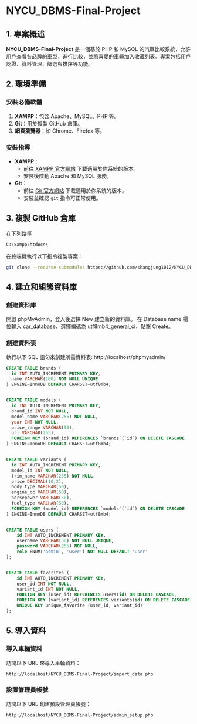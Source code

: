 # NYCU_DBMS-Final-Project

## 1. 專案概述
**NYCU_DBMS-Final-Project** 是一個基於 PHP 和 MySQL 的汽車比較系統，允許用戶查看各品牌的車型，進行比較，並將喜愛的車輛加入收藏列表。專案包括用戶認證、資料管理、篩選與排序等功能。


## 2. 環境準備
### 安裝必備軟體
1. **XAMPP**：包含 Apache、MySQL、PHP 等。
2. **Git**：用於複製 GitHub 倉庫。
3. **網頁瀏覽器**：如 Chrome、Firefox 等。

### 安裝指導
- **XAMPP**：
  - 前往 [XAMPP 官方網站](https://www.apachefriends.org/) 下載適用於你系統的版本。
  - 安裝後啟動 Apache 和 MySQL 服務。
- **Git**：
  - 前往 [Git 官方網站](https://git-scm.com/) 下載適用於你系統的版本。
  - 安裝並確認 `git` 指令可正常使用。

## 3. 複製 GitHub 倉庫
在下列路徑
```
C:\xampp\htdocs\
```
在終端機執行以下指令複製專案：
```bash
git clone --recurse-submodules https://github.com/shangjung1012/NYCU_DBMS-Final-Project.git
```

## 4. 建立和組態資料庫
### 創建資料庫
開啟 phpMyAdmin，登入後選擇 New 建立新的資料庫。
在 Database name 欄位輸入 car_database，選擇編碼為 utf8mb4_general_ci，點擊 Create。

### 創建資料表
執行以下 SQL 語句來創建所需資料表: http://localhost/phpmyadmin/

```sql
CREATE TABLE brands (
  id INT AUTO_INCREMENT PRIMARY KEY,
  name VARCHAR(100) NOT NULL UNIQUE
) ENGINE=InnoDB DEFAULT CHARSET=utf8mb4;


CREATE TABLE models (
  id INT AUTO_INCREMENT PRIMARY KEY,
  brand_id INT NOT NULL,
  model_name VARCHAR(255) NOT NULL,
  year INT NOT NULL,
  price_range VARCHAR(50),
  url VARCHAR(255),
  FOREIGN KEY (brand_id) REFERENCES `brands`(`id`) ON DELETE CASCADE
) ENGINE=InnoDB DEFAULT CHARSET=utf8mb4;


CREATE TABLE variants (
  id INT AUTO_INCREMENT PRIMARY KEY,
  model_id INT NOT NULL,
  trim_name VARCHAR(255) NOT NULL,
  price DECIMAL(10,2),
  body_type VARCHAR(50),
  engine_cc VARCHAR(50),
  horsepower VARCHAR(50),
  fuel_type VARCHAR(50),
  FOREIGN KEY (model_id) REFERENCES `models`(`id`) ON DELETE CASCADE
) ENGINE=InnoDB DEFAULT CHARSET=utf8mb4;


CREATE TABLE users (
    id INT AUTO_INCREMENT PRIMARY KEY,
    username VARCHAR(50) NOT NULL UNIQUE,
    password VARCHAR(255) NOT NULL,
    role ENUM('admin', 'user') NOT NULL DEFAULT 'user'
);


CREATE TABLE favorites (
    id INT AUTO_INCREMENT PRIMARY KEY,
    user_id INT NOT NULL,
    variant_id INT NOT NULL,
    FOREIGN KEY (user_id) REFERENCES users(id) ON DELETE CASCADE,
    FOREIGN KEY (variant_id) REFERENCES variants(id) ON DELETE CASCADE,
    UNIQUE KEY unique_favorite (user_id, variant_id)
);
```

## 5. 導入資料
### 導入車輛資料
訪問以下 URL 來導入車輛資料：
```bash
http://localhost/NYCU_DBMS-Final-Project/import_data.php
```

### 設置管理員帳號
訪問以下 URL 創建預設管理員帳號：
```bash
http://localhost/NYCU_DBMS-Final-Project/admin_setup.php
```
